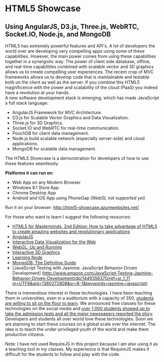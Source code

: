 HTML5 Showcase
==============

Using AngularJS, D3.js, Three.js, WebRTC, Socket.IO, Node.js, and MongoDB
--------------

HTML5 has extremely powerful features and API's.
A lot of developers the world over are developing very compelling apps using some of these capabilities. 
However, the main power comes from using these capabilities together in a synergistic way. 
The power of client side database, offline, and real-time capabilities combined with scalable vector and 3D graphics allows us to create compelling user experiences. 
The recent crop of MVC frameworks allows us to develop code that is maintainable and testable both on the client as well as the server.
If you combine this HTML5 magnificence with the power and scalability of the cloud (PaaS) you indeed have a revolution at your hands.  
A new software development stack is emerging, which has made JavaScript a full stack language:

- AngularJS Framework for MVC Architecture.
- D3.js for Scalable Vector Graphics and Data Visualization.
- Three.js for 3D Graphics.
- Socket.IO and WebRTC for real-time communication.
- PouchDB for client data management.
- Node.js build scalable network (especially server-side) and cloud applications.
- MongoDB for scalable data management.

 
The HTML5 Showcase is a demonstration for developers of how to use these features seamlessly.


**Platforms it can run on:**

- Web App on any Modern Browser
- Windows 8.1 Store App
- Chrome Desktop App
- Android and iOS App using PhoneGap *(WebGL not supported yet)*

Run it on your browser: http://html5-showcase.azurewebsites.net/

For those who want to learn I suggest the following resources:
- [HTML5 for Masterminds, 2nd Edition: How to take advantage of HTML5 to create amazing websites and revolutionary applications](http://www.amazon.com/HTML5-Masterminds-2nd-Edition-revolutionary/dp/1481138502/ref=sr_1_2?ie=UTF8&qid=1380271493&sr=8-2&keywords=html5)
- [AngularJS](http://www.amazon.com/AngularJS-Brad-Green/dp/1449344852/ref=sr_1_1?ie=UTF8&qid=1380271766&sr=8-1&keywords=angular)
- [Interactive Data Visualization for the Web](http://www.amazon.com/Interactive-Data-Visualization-Scott-Murray/dp/1449339735/ref=sr_1_1?ie=UTF8&qid=1380271839&sr=8-1&keywords=d3.js)
- [WebGL: Up and Running](http://www.amazon.com/WebGL-Up-Running-Tony-Parisi/dp/144932357X/ref=sr_1_1?ie=UTF8&qid=1380271949&sr=8-1&keywords=three.js)
- [Interactive 3D Graphics](https://www.udacity.com/course/cs291)
- [Learning Node](http://www.amazon.com/Node-Running-Scalable-Server-Side-JavaScript/dp/1449398588/ref=sr_1_6?s=books&ie=UTF8&qid=1380272466&sr=1-6&keywords=node.js)
- [MongoDB: The Definitive Guide](http://www.amazon.com/MongoDB-Definitive-Guide-Kristina-Chodorow/dp/1449344682/ref=sr_1_1?ie=UTF8&qid=1380272212&sr=8-1&keywords=mongodb)
- [JavaScript Testing with Jasmine: JavaScript Behavior-Driven Development] (http://www.amazon.com/JavaScript-Testing-Jasmine-Behavior-Driven-Development/dp/1449356370/ref=sr_1_1?ie=UTF8&qid=1380272808&sr=8-1&keywords=jasmine+javascript)

There is tremendous interest in these technologies. I have been teaching them in universities, even in a auditorium with a capacity of 350, [students are willing to sit on the floor to learn](https://www.facebook.com/media/set/?set=a.10151345891287623.1073741825.692297622&type=1&l=d88a96a2c5).
We announced free classes for these technologies on the social media and [over 1,000 students showed up to take the admission tests and all the major newspapers reported the story](http://epaper.jehanpakistan.com/E-Paper/khi/190813/openlink.asp?ddir=190813&im=p6-17.jpg).
Developers and students all over world love these technologies. Soon we are planning to start these courses on a global scale over the internet. The idea is to teach the under-privileged youth of the world and make them productive citizens.


Note: I have not used RequireJS in this project because I am also using it as a teaching tool in my classes. My experience is that RequireJS makes it difficult for the students to follow and play with the code.